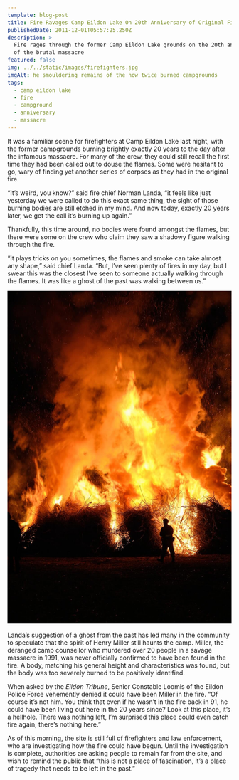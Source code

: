 ```yaml
---
template: blog-post
title: Fire Ravages Camp Eildon Lake On 20th Anniversary of Original Fire, Massacre
publishedDate: 2011-12-01T05:57:25.250Z
description: >
  Fire rages through the former Camp Eildon Lake grounds on the 20th anniversary
  of the brutal massacre
featured: false
img: ../../static/images/firefighters.jpg
imgAlt: he smouldering remains of the now twice burned campgrounds
tags:
  - camp eildon lake
  - fire
  - campground
  - anniversary
  - massacre
---
```

It was a familiar scene for firefighters at Camp Eildon Lake last night, with the former campgrounds burning brightly exactly 20 years to the day after the infamous massacre. For many of the crew, they could still recall the first time they had been called out to douse the flames. Some were hesitant to go, wary of finding yet another series of corpses as they had in the original fire.

“It’s weird, you know?” said fire chief Norman Landa, “it feels like just yesterday we were called to do this exact same thing, the sight of those burning bodies are still etched in my mind. And now today, exactly 20 years later, we get the call it’s burning up again.”

Thankfully, this time around, no bodies were found amongst the flames, but there were some on the crew who claim they saw a shadowy figure walking through the fire.

“It plays tricks on you sometimes, the flames and smoke can take almost any shape,” said chief Landa. “But, I’ve seen plenty of fires in my day, but I swear this was the closest I’ve seen to someone actually walking through the flames. It was like a ghost of the past was walking between us.”

![The shadowy figure seen amongst the flames](../../static/images/silhouette.jpg "The shadowy figure seen amongst the flames")

Landa’s suggestion of a ghost from the past has led many in the community to speculate that the spirit of Henry Miller still haunts the camp. Miller, the deranged camp counsellor who murdered over 20 people in a savage massacre in 1991, was never officially confirmed to have been found in the fire. A body, matching his general height and characteristics was found, but the body was too severely burned to be positively identified.

When asked by the *Eildon Tribune*, Senior Constable Loomis of the Eildon Police Force vehemently denied it could have been Miller in the fire. “Of course it’s not him. You think that even if he wasn’t in the fire back in 91, he could have been living out here in the 20 years since? Look at this place, it’s a hellhole. There was nothing left, I’m surprised this place could even catch fire again, there’s nothing here.”

As of this morning, the site is still full of firefighters and law enforcement, who are investigating how the fire could have begun. Until the investigation is complete, authorities are asking people to remain far from the site, and wish to remind the public that “this is not a place of fascination, it’s a place of tragedy that needs to be left in the past.”